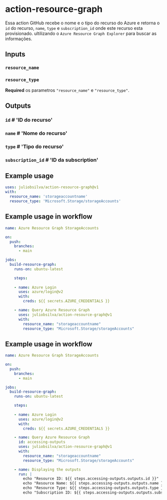 # action-resource-graph

Essa action GitHub recebe o nome e o tipo do recurso do Azure e retorna o `id` do recurso, `name`, `type` e `subscription_id` onde este recurso esta provisionado. ultilizando o `Azure Resource Graph Explorer` para buscar as informações.

## Inputs

### `resource_name`
### `resource_type`

**Required** os parametros `"resource_name"` e `"resource_type"`.

## Outputs

### `id`               # 'ID do recurso'
### `name`             # 'Nome do recurso'
### `type`             # 'Tipo do recurso'
### `subscription_id`  # 'ID da subscription'

## Example usage

```yaml
uses: juliobsilva/action-resource-graph@v1
with:
  resource_name: 'storageaccountname'
  resource_type: 'Microsoft.Storage/storageAccounts'
```

## Example usage in workflow

```yaml
name: Azure Resource Graph StorageAccounts

on:
  push:
    branches:
      - main

jobs:
  build-resource-graph:
    runs-on: ubuntu-latest

    steps:
      
    - name: Azure Login
      uses: azure/login@v2
      with:
        creds: ${{ secrets.AZURE_CREDENTIALS }}

    - name: Query Azure Resource Graph
      uses: juliobsilva/action-resource-graph@v1
      with:
        resource_name: "storageaccountname"
        resource_type: "Microsoft.Storage/storageAccounts"
```

## Example usage in workflow

```yaml
name: Azure Resource Graph StorageAccounts

on:
  push:
    branches:
      - main

jobs:
  build-resource-graph:
    runs-on: ubuntu-latest

    steps:
      
    - name: Azure Login
      uses: azure/login@v2
      with:
        creds: ${{ secrets.AZURE_CREDENTIALS }}

    - name: Query Azure Resource Graph
      id: accessing-outputs
      uses: juliobsilva/action-resource-graph@v1
      with:
        resource_name: "storageaccountname"
        resource_type: "Microsoft.Storage/storageAccounts"

    - name: Displaying the outputs
      run: |
        echo "Resource ID: ${{ steps.accessing-outputs.outputs.id }}"
        echo "Resource Name: ${{ steps.accessing-outputs.outputs.name }}"
        echo "Resource Type: ${{ steps.accessing-outputs.outputs.type }}"
        echo "Subscription ID: ${{ steps.accessing-outputs.outputs.subscription_id }}"

```






